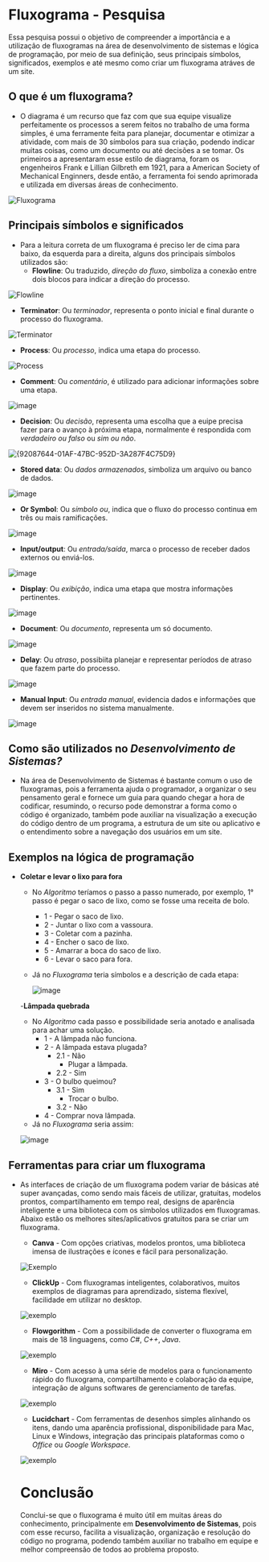 # Fluxograma - Pesquisa
Essa pesquisa possui o objetivo de compreender a importância e a utilização de fluxogramas na área de desenvolvimento de sistemas e lógica de programação, por meio de sua definição, seus principais símbolos, significados, exemplos e até mesmo como criar um fluxograma atráves de um site.
## O que é um fluxograma?
- O diagrama é um recurso que faz com que sua equipe visualize perfeitamente os processos a serem feitos no trabalho de uma forma simples, é uma ferramente feita para planejar, documentar e otimizar a atividade, com mais de 30 símbolos para sua criação, podendo indicar muitas coisas, como um documento ou até decisões a se tomar. Os primeiros a apresentaram esse estilo de diagrama, foram os engenheiros Frank e Lillian Gilbreth em 1921, para a American Society of Mechanical Enginners, desde então, a ferramenta foi sendo aprimorada e utilizada em diversas áreas de conhecimento.

![Fluxograma](https://zeev.it/wp-content/uploads/2023/11/Desenho-de-um-tipo-de-fluxograma.jpg.webp)

## Principais símbolos e significados
- Para a leitura correta de um fluxograma é preciso ler de cima para baixo, da esquerda para a direita, alguns dos principais símbolos utilizados são:
  - **Flowline**: Ou traduzido, *direção do fluxo*, simboliza a conexão entre dois blocos para indicar a direção do processo.

![Flowline](https://github.com/user-attachments/assets/83c42e46-7b5c-4011-9b17-c75e43d9d488)

  - **Terminator**: Ou *terminador*, representa o ponto inicial e final durante o processo do fluxograma.

![Terminator](https://github.com/user-attachments/assets/f6166159-ed80-4fa9-92dc-e98b2d96bd7c)

  - **Process**: Ou *processo*, indica uma etapa do processo.

![Process](https://github.com/user-attachments/assets/9a2096ac-ec95-4028-8bbe-31949abbf7e2)

  - **Comment**: Ou *comentário*, é utilizado para adicionar informações sobre uma etapa.

![image](https://github.com/user-attachments/assets/93515dbd-6f01-4ee9-9fad-cd44552a1be1)

  - **Decision**: Ou *decisão*, representa uma escolha que a euipe precisa fazer para o avanço à próxima etapa, normalmente é respondida com *verdadeiro ou falso* ou *sim ou não*.

![{92087644-01AF-47BC-952D-3A287F4C75D9}](https://github.com/user-attachments/assets/e6e6acf7-31ff-4c84-b2e7-530cf22163e5)

  - **Stored data**: Ou *dados armazenados*, simboliza um arquivo ou banco de dados. 

![image](https://github.com/user-attachments/assets/793ba03f-66db-4941-ae4d-64fa07799683)
  
  - **Or Symbol**: Ou *símbolo ou*, indica que o fluxo do processo continua em três ou mais ramificações.

![image](https://github.com/user-attachments/assets/bc039b03-a7dd-48a2-9b1c-6e2360a06407) 
  
  - **Input/output**: Ou *entrada/saída*, marca o processo de receber dados externos ou enviá-los.

![image](https://github.com/user-attachments/assets/7e222ab6-6fb5-40da-a033-70e2b406ce24)

  - **Display**: Ou *exibição*, indica uma etapa que mostra informações pertinentes.

![image](https://github.com/user-attachments/assets/f4128f71-3307-4d56-9e82-bccdc4d5ccfb)
  
  - **Document**: Ou *documento*, representa um só documento.

![image](https://github.com/user-attachments/assets/a639b364-d0a9-4298-a095-2517735ffe7d)
  
  - **Delay**: Ou *atraso*, possibiita planejar e representar períodos de atraso que fazem parte do processo.

![image](https://github.com/user-attachments/assets/715a8e0e-2527-4bde-971a-63066135d7bf)
  
  - **Manual Input**: Ou *entrada manual*, evidencia dados e informações que devem ser inseridos no sistema manualmente.

![image](https://github.com/user-attachments/assets/61b238df-9b8e-43fc-b6e1-4ad1ec68bac2)
 
## Como são utilizados no *Desenvolvimento de Sistemas?*
- Na área de Desenvolvimento de Sistemas é bastante comum o uso de fluxogramas, pois a ferramenta ajuda o programador, a organizar o seu pensamento geral e fornece um guia para quando chegar a hora de codificar, resumindo, o recurso pode demonstrar a forma como o código é organizado, também pode auxiliar na visualização a execução do código dentro de um programa, a estrutura de um site ou aplicativo e o entendimento sobre a navegação dos usuários em um site.

## Exemplos na lógica de programação
- **Coletar e levar o lixo para fora**
  - No *Algoritmo* teríamos o passo a passo numerado, por exemplo, 1° passo é pegar o saco de lixo, como se fosse uma receita de bolo.
    - 1 - Pegar o saco de lixo.
    - 2 - Juntar o lixo com a vassoura.
    - 3 - Coletar com a pazinha.
    - 4 - Encher o saco de lixo.
    - 5 - Amarrar a boca do saco de lixo.
    - 6 - Levar o saco para fora.
  - Já no *Fluxograma* teria símbolos e a descrição de cada etapa:

    ![image](https://github.com/user-attachments/assets/6d8a2bbd-8b77-47e4-9f6b-cd04312bd1c2)
  
  -**Lâmpada quebrada**
  - No *Algoritmo* cada passo e possibilidade seria anotado e analisada para achar uma solução.
      - 1 - A lâmpada não funciona.
      - 2 - A lâmpada estava plugada?
          - 2.1 - Não
              - Plugar a lâmpada.
          - 2.2 - Sim
      - 3 - O bulbo queimou?
          - 3.1 - Sim
              - Trocar o bulbo.
          - 3.2 - Não      
      - 4 - Comprar nova lâmpada.          
  - Já no *Fluxograma* seria assim:

  ![image](https://github.com/user-attachments/assets/2491104e-c915-43f1-be84-1923581994e7)


## Ferramentas para criar um fluxograma
- As interfaces de criação de um fluxograma podem variar de básicas até super avançadas, como sendo mais fáceis de utilizar, gratuitas, modelos prontos, compartilhamento em tempo real, designs de aparência inteligente e uma biblioteca com os símbolos utilizados em fluxogramas. Abaixo estão os melhores sites/aplicativos gratuitos para se criar um fluxograma.
  - **Canva** - Com opções criativas, modelos prontos, uma biblioteca imensa de ilustrações e ícones e fácil para personalização.

  ![Exemplo](https://content-management-files.canva.com/cdn-cgi/image/f=auto,q=70/3c095be7-df3d-4b01-8022-56a69f9ce960/flowchart_hero2x.png)
  - **ClickUp** - Com fluxogramas inteligentes, colaborativos, muitos exemplos de diagramas para aprendizado, sistema flexível, facilidade em utilizar no desktop.

  ![exemplo](https://images.ctfassets.net/w8fc6tgspyjz/5I4hRJqDEmHWoyv3Cih19y/b4a076697303985da933e753004d76b0/MindMap.png) 
  - **Flowgorithm** - Com a possibilidade de converter o fluxograma em mais de 18 linguagens, como *C#*, *C++*, *Java*.

  ![exemplo](https://computerlanguagesite.wordpress.com/wp-content/uploads/2020/07/flowg_area1_2.png?w=656) 
  - **Miro** - Com acesso à uma série de modelos para o funcionamento rápido do fluxograma, compartilhamento e colaboração da equipe, integração de alguns softwares de gerenciamento de tarefas.
  
  ![exemplo](https://images.ctfassets.net/w6r2i5d8q73s/1Q1iLONCPYFkvmw2gNNDVs/a6004a960fa97577941aa03c80166552/Hiring_Flowchart_in_Miro.png)  
  - **Lucidchart** - Com ferramentas de desenhos simples alinhando os itens, dando uma aparência profissional, disponibilidade para Mac, Linux e Windows, integração das principais plataformas como o *Office* ou *Google Workspace*. 
  
  ![exemplo](https://help.lucid.co/hc/article_attachments/32682945888404)

  # Conclusão
  Conclui-se que o fluxograma é muito útil em muitas áreas do conhecimento, principalmente em **Desenvolvimento de Sistemas**, pois com esse recurso, facilita a visualização, organização e resolução do código no programa, podendo também auxiliar no trabalho em equipe e melhor compreensão de todos ao problema proposto.
